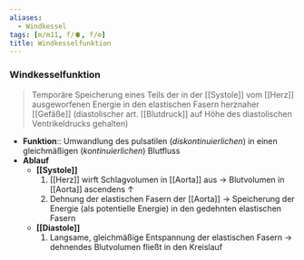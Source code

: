 ```yaml
---
aliases:
  - Windkessel
tags: [m/m11, f/🫀, f/⚙️]
title: Windkesselfunktion
---
```

### Windkesselfunktion
> Temporäre Speicherung eines Teils der in der [[Systole]] vom [[Herz]] ausgeworfenen Energie in den elastischen Fasern herznaher [[Gefäße]] (diastolischer art. [[Blutdruck]] auf Höhe des diastolischen Ventrikeldrucks gehalten)
- **Funktion**:: Umwandlung des pulsatilen (*diskontinuierlichen*) in einen gleichmäßigen (*kontinuierlichen*) Blutfluss
- **Ablauf**
	- **[[Systole]]**
		1. [[Herz]] wirft Schlagvolumen in [[Aorta]] aus → Blutvolumen in [[Aorta]] ascendens ↑ 
		2. Dehnung der elastischen Fasern der [[Aorta]] → Speicherung der Energie (als potentielle Energie) in den gedehnten elastischen Fasern
	- **[[Diastole]]**
		1. Langsame, gleichmäßige Entspannung der elastischen Fasern → dehnendes Blutvolumen fließt in den Kreislauf